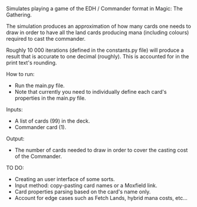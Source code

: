 Simulates playing a game of the EDH / Commander format in Magic: The Gathering.

The simulation produces an approximation of how many cards one needs to draw
in order to have all the land cards producing mana (including colours) required to cast the commander.

Roughly 10 000 iterations (defined in the constants.py file) will produce a result that is accurate to one decimal (roughly).
This is accounted for in the print text's rounding.

How to run:
- Run the main.py file.
- Note that currently you need to individually define each card's properties in the main.py file.

Inputs:
- A list of cards (99) in the deck.
- Commander card (1).

Output:
- The number of cards needed to draw in order to cover the casting cost of the Commander.

TO DO:
- Creating an user interface of some sorts.
- Input method: copy-pasting card names or a Moxfield link.
- Card properties parsing based on the card's name only.
- Account for edge cases such as Fetch Lands, hybrid mana costs, etc...
